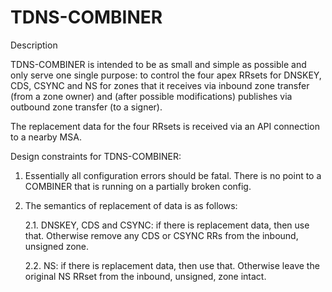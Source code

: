# TDNS-COMBINER

Description

TDNS-COMBINER is intended to be as small and simple as possible and
only serve one single purpose: to control the four apex RRsets for
DNSKEY, CDS, CSYNC and NS for zones that it receives via inbound zone
transfer (from a zone owner) and (after possible modifications)
publishes via outbound zone transfer (to a signer).

The replacement data for the four RRsets is received via an API
connection to a nearby MSA.

Design constraints for TDNS-COMBINER:

1. Essentially all configuration errors should be fatal. There is no
   point to a COMBINER that is running on a partially broken config.

2. The semantics of replacement of data is as follows:

   2.1. DNSKEY, CDS and CSYNC: if there is replacement data, then use
        that.  Otherwise remove any CDS or CSYNC RRs from the inbound,
        unsigned zone.

   2.2. NS: if there is replacement data, then use that. Otherwise
        leave the original NS RRset from the inbound, unsigned, zone
        intact.


